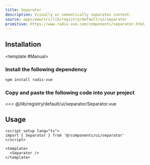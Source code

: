 ```yaml
---
title: Separator
description: Visually or semantically separates content.
source: apps/www/src/lib/registry/default/ui/separator
primitive: https://www.radix-vue.com/components/separator.html
---
```


<ComponentPreview name="SeparatorDemo" />

## Installation

<TabPreview name="CLI">
<template #CLI>

```bash
npx brodevuz@latest add separator
```
</template>

<template #Manual>

<Steps>

### Install the following dependency

```bash
npm install radix-vue
```

### Copy and paste the following code into your project

<<< @/lib/registry/default/ui/separator/Separator.vue

</Steps>

</template>
</TabPreview>

## Usage

```vue
<script setup lang="ts">
import { Separator } from '@/components/ui/separator'
</script>

<template>
  <Separator />
</template>
```
